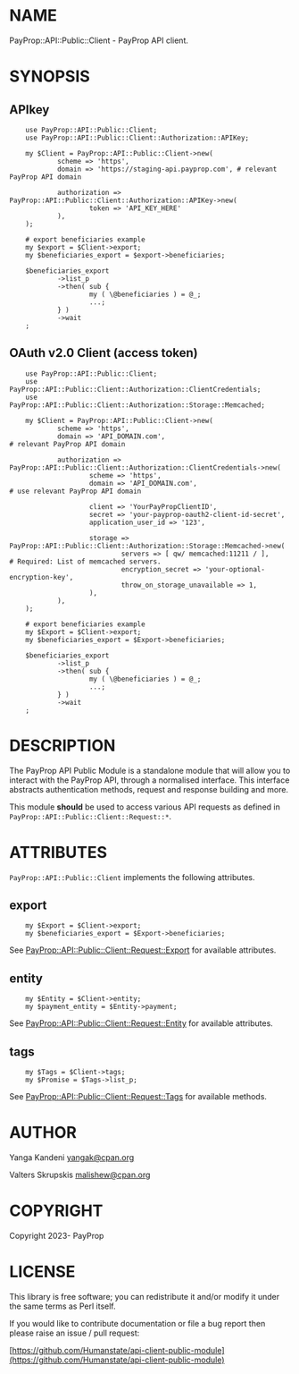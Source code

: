 # NAME

PayProp::API::Public::Client - PayProp API client.

# SYNOPSIS

## APIkey

        use PayProp::API::Public::Client;
        use PayProp::API::Public::Client::Authorization::APIKey;

        my $Client = PayProp::API::Public::Client->new(
                scheme => 'https',
                domain => 'https://staging-api.payprop.com', # relevant PayProp API domain

                authorization => PayProp::API::Public::Client::Authorization::APIKey->new(
                        token => 'API_KEY_HERE'
                ),
        );

        # export beneficiaries example
        my $export = $Client->export;
        my $beneficiaries_export = $export->beneficiaries;

        $beneficiaries_export
                ->list_p
                ->then( sub {
                        my ( \@beneficiaries ) = @_;
                        ...;
                } )
                ->wait
        ;

## OAuth v2.0 Client (access token)

        use PayProp::API::Public::Client;
        use PayProp::API::Public::Client::Authorization::ClientCredentials;
        use PayProp::API::Public::Client::Authorization::Storage::Memcached;

        my $Client = PayProp::API::Public::Client->new(
                scheme => 'https',
                domain => 'API_DOMAIN.com',                                                        # relevant PayProp API domain

                authorization => PayProp::API::Public::Client::Authorization::ClientCredentials->new(
                        scheme => 'https',
                        domain => 'API_DOMAIN.com',                                                     # use relevant PayProp API domain

                        client => 'YourPayPropClientID',
                        secret => 'your-payprop-oauth2-client-id-secret',
                        application_user_id => '123',

                        storage => PayProp::API::Public::Client::Authorization::Storage::Memcached->new(
                                servers => [ qw/ memcached:11211 / ],                                       # Required: List of memcached servers.
                                encryption_secret => 'your-optional-encryption-key',
                                throw_on_storage_unavailable => 1,
                        ),
                ),
        );

        # export beneficiaries example
        my $Export = $Client->export;
        my $beneficiaries_export = $Export->beneficiaries;

        $beneficiaries_export
                ->list_p
                ->then( sub {
                        my ( \@beneficiaries ) = @_;
                        ...;
                } )
                ->wait
        ;

# DESCRIPTION

The PayProp API Public Module is a standalone module that will allow you to interact with the PayProp API,
through a normalised interface. This interface abstracts authentication methods, request and response building and more.

This module **should** be used to access various API requests as defined in `PayProp::API::Public::Client::Request::*`.

# ATTRIBUTES

`PayProp::API::Public::Client` implements the following attributes.

## export

        my $Export = $Client->export;
        my $beneficiaries_export = $Export->beneficiaries;

See [PayProp::API::Public::Client::Request::Export](https://metacpan.org/pod/PayProp%3A%3AAPI%3A%3APublic%3A%3AClient%3A%3ARequest%3A%3AExport) for available attributes.

## entity

        my $Entity = $Client->entity;
        my $payment_entity = $Entity->payment;

See [PayProp::API::Public::Client::Request::Entity](https://metacpan.org/pod/PayProp%3A%3AAPI%3A%3APublic%3A%3AClient%3A%3ARequest%3A%3AEntity) for available attributes.

## tags

        my $Tags = $Client->tags;
        my $Promise = $Tags->list_p;

See [PayProp::API::Public::Client::Request::Tags](https://metacpan.org/pod/PayProp%3A%3AAPI%3A%3APublic%3A%3AClient%3A%3ARequest%3A%3ATags) for available methods.

# AUTHOR

Yanga Kandeni <yangak@cpan.org>

Valters Skrupskis <malishew@cpan.org>

# COPYRIGHT

Copyright 2023- PayProp

# LICENSE

This library is free software; you can redistribute it and/or modify
it under the same terms as Perl itself.

If you would like to contribute documentation
or file a bug report then please raise an issue / pull request:

[https://github.com/Humanstate/api-client-public-module](https://github.com/Humanstate/api-client-public-module)

